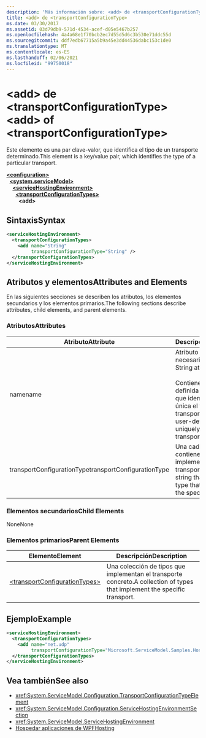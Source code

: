 ```yaml
---
description: 'Más información sobre: <add> de <transportConfigurationType>'
title: <add> de <transportConfigurationType>
ms.date: 03/30/2017
ms.assetid: 03d79db9-571d-4534-acef-d05e5467b257
ms.openlocfilehash: 4a4a68e1f70bcb2ec7d55d5d6c3b530e71ddc55d
ms.sourcegitcommit: ddf7edb67715a5b9a45e3dd44536dabc153c1de0
ms.translationtype: MT
ms.contentlocale: es-ES
ms.lasthandoff: 02/06/2021
ms.locfileid: "99750018"
---
```

# <a name="add-of-transportconfigurationtype"></a><span data-ttu-id="02a04-103">\<add> de \<transportConfigurationType></span><span class="sxs-lookup"><span data-stu-id="02a04-103">\<add> of \<transportConfigurationType></span></span>

<span data-ttu-id="02a04-104">Este elemento es una par clave-valor, que identifica el tipo de un transporte determinado.</span><span class="sxs-lookup"><span data-stu-id="02a04-104">This element is a key/value pair, which identifies the type of a particular transport.</span></span>  
  
[**\<configuration>**](../configuration-element.md)\
&nbsp;&nbsp;[**\<system.serviceModel>**](system-servicemodel.md)\
&nbsp;&nbsp;&nbsp;&nbsp;[**\<serviceHostingEnvironment>**](servicehostingenvironment.md)\
&nbsp;&nbsp;&nbsp;&nbsp;&nbsp;&nbsp;[**\<transportConfigurationTypes>**](transportconfigurationtypes.md)\
&nbsp;&nbsp;&nbsp;&nbsp;&nbsp;&nbsp;&nbsp;&nbsp;**\<add>**  
  
## <a name="syntax"></a><span data-ttu-id="02a04-105">Sintaxis</span><span class="sxs-lookup"><span data-stu-id="02a04-105">Syntax</span></span>  
  
```xml  
<serviceHostingEnvironment>
  <transportConfigurationTypes>
    <add name="String"
         transportConfigurationType="String" />
  </transportConfigurationTypes>
</serviceHostingEnvironment>
```  
  
## <a name="attributes-and-elements"></a><span data-ttu-id="02a04-106">Atributos y elementos</span><span class="sxs-lookup"><span data-stu-id="02a04-106">Attributes and Elements</span></span>  

 <span data-ttu-id="02a04-107">En las siguientes secciones se describen los atributos, los elementos secundarios y los elementos primarios.</span><span class="sxs-lookup"><span data-stu-id="02a04-107">The following sections describe attributes, child elements, and parent elements.</span></span>  
  
### <a name="attributes"></a><span data-ttu-id="02a04-108">Atributos</span><span class="sxs-lookup"><span data-stu-id="02a04-108">Attributes</span></span>  
  
|<span data-ttu-id="02a04-109">Atributo</span><span class="sxs-lookup"><span data-stu-id="02a04-109">Attribute</span></span>|<span data-ttu-id="02a04-110">Descripción</span><span class="sxs-lookup"><span data-stu-id="02a04-110">Description</span></span>|  
|---------------|-----------------|  
|<span data-ttu-id="02a04-111">name</span><span class="sxs-lookup"><span data-stu-id="02a04-111">name</span></span>|<span data-ttu-id="02a04-112">Atributo de cadena necesario.</span><span class="sxs-lookup"><span data-stu-id="02a04-112">Required String attribute.</span></span><br /><br /> <span data-ttu-id="02a04-113">Contiene una clave definida por el usuario que identifica de forma única el tipo de transporte.</span><span class="sxs-lookup"><span data-stu-id="02a04-113">Contains a user-defined key that uniquely identifies the transport type.</span></span>|  
|<span data-ttu-id="02a04-114">transportConfigurationType</span><span class="sxs-lookup"><span data-stu-id="02a04-114">transportConfigurationType</span></span>|<span data-ttu-id="02a04-115">Una cadena que contiene el tipo que implementa el transporte concreto.</span><span class="sxs-lookup"><span data-stu-id="02a04-115">A string that contains the type that implements the specific transport.</span></span>|  
  
### <a name="child-elements"></a><span data-ttu-id="02a04-116">Elementos secundarios</span><span class="sxs-lookup"><span data-stu-id="02a04-116">Child Elements</span></span>  

 <span data-ttu-id="02a04-117">None</span><span class="sxs-lookup"><span data-stu-id="02a04-117">None</span></span>  
  
### <a name="parent-elements"></a><span data-ttu-id="02a04-118">Elementos primarios</span><span class="sxs-lookup"><span data-stu-id="02a04-118">Parent Elements</span></span>  
  
|<span data-ttu-id="02a04-119">Elemento</span><span class="sxs-lookup"><span data-stu-id="02a04-119">Element</span></span>|<span data-ttu-id="02a04-120">Descripción</span><span class="sxs-lookup"><span data-stu-id="02a04-120">Description</span></span>|  
|-------------|-----------------|  
|[\<transportConfigurationTypes>](transportconfigurationtypes.md)|<span data-ttu-id="02a04-121">Una colección de tipos que implementan el transporte concreto.</span><span class="sxs-lookup"><span data-stu-id="02a04-121">A collection of types that implement the specific transport.</span></span>|  
  
## <a name="example"></a><span data-ttu-id="02a04-122">Ejemplo</span><span class="sxs-lookup"><span data-stu-id="02a04-122">Example</span></span>  
  
```xml  
<serviceHostingEnvironment>
  <transportConfigurationTypes>
    <add name="net.udp"
         transportConfigurationType="Microsoft.ServiceModel.Samples.Hosting.HostedUdpTransportConfiguration, UdpActivation, Version=1.0.0.0, Culture=neutral, PublicKeyToken=6fa904d2da1848d6" />
  </transportConfigurationTypes>
</serviceHostingEnvironment>
```  
  
## <a name="see-also"></a><span data-ttu-id="02a04-123">Vea también</span><span class="sxs-lookup"><span data-stu-id="02a04-123">See also</span></span>

- <xref:System.ServiceModel.Configuration.TransportConfigurationTypeElement>
- <xref:System.ServiceModel.Configuration.ServiceHostingEnvironmentSection>
- <xref:System.ServiceModel.ServiceHostingEnvironment>
- [<span data-ttu-id="02a04-124">Hospedar aplicaciones de WPF</span><span class="sxs-lookup"><span data-stu-id="02a04-124">Hosting</span></span>](../../../wcf/feature-details/hosting.md)
